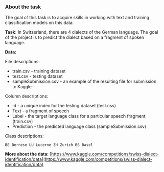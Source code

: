 ### About the task

The goal of this task is to acquire skills in working with text and training classification models on this data.

**Task:** In Switzerland, there are 4 dialects of the German language. The goal of the project is to predict the dialect based on a fragment of spoken language.

**Data:**

File descriptions:

- train.csv - training dataset
- test.csv - testing dataset
- sampleSubmission.csv - an example of the resulting file for submission to Kaggle

Column descriptions:

- Id - a unique index for the testing dataset (test.csv)
- Text - a fragment of speech
- Label - the target language class for a particular speech fragment (train.csv)
- Prediction - the predicted language class (sampleSubmission.csv)

Class descriptions:

`BE Bernese LU Lucerne ZH Zurich BS Basel`

**More about the data:** [https://www.kaggle.com/competitions/swiss-dialect-identification/data](https://www.kaggle.com/competitions/swiss-dialect-identification/data)
